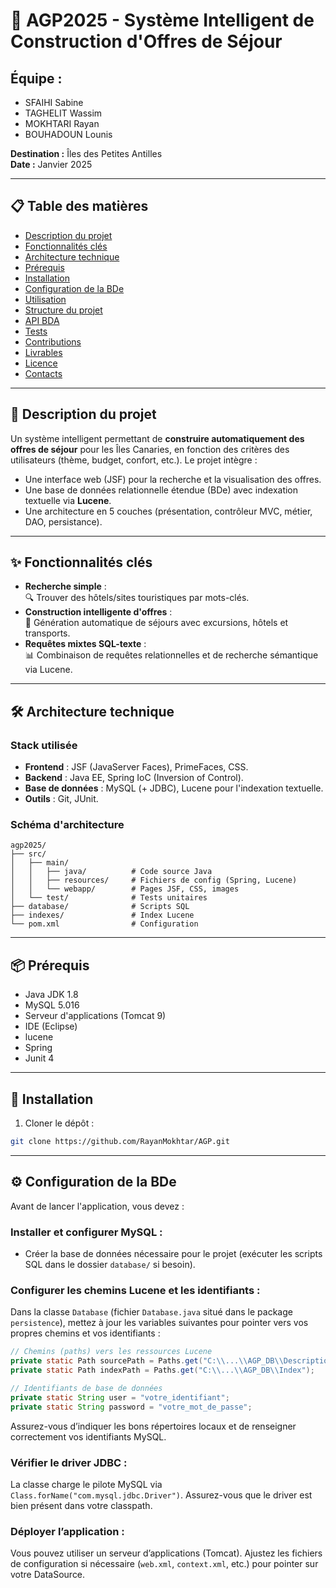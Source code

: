 # 🌴 AGP2025 - Système Intelligent de Construction d'Offres de Séjour  
## Équipe :
- SFAIHI Sabine  
- TAGHELIT Wassim  
- MOKHTARI Rayan  
- BOUHADOUN Lounis  

**Destination :** Îles des Petites Antilles  
**Date :** Janvier 2025  


---

## 📋 Table des matières
- [Description du projet](#-description-du-projet)
- [Fonctionnalités clés](#-fonctionnalités-clés)
- [Architecture technique](#-architecture-technique)
- [Prérequis](#-prérequis)
- [Installation](#-installation)
- [Configuration de la BDe](#-configuration-de-la-bde)
- [Utilisation](#-utilisation)
- [Structure du projet](#-structure-du-projet)
- [API BDA](#-api-bda)
- [Tests](#-tests)
- [Contributions](#-contributions)
- [Livrables](#-livrables)
- [Licence](#-licence)
- [Contacts](#-contacts)

---

## 🚀 Description du projet
Un système intelligent permettant de **construire automatiquement des offres de séjour** pour les Îles Canaries, en fonction des critères des utilisateurs (thème, budget, confort, etc.). Le projet intègre :
- Une interface web (JSF) pour la recherche et la visualisation des offres.
- Une base de données relationnelle étendue (BDe) avec indexation textuelle via **Lucene**.
- Une architecture en 5 couches (présentation, contrôleur MVC, métier, DAO, persistance).

---

## ✨ Fonctionnalités clés
- **Recherche simple** :  
  🔍 Trouver des hôtels/sites touristiques par mots-clés.  
- **Construction intelligente d'offres** :  
  🏨 Génération automatique de séjours avec excursions, hôtels et transports.  
- **Requêtes mixtes SQL-texte** :  
  📊 Combinaison de requêtes relationnelles et de recherche sémantique via Lucene.  

---

## 🛠 Architecture technique
### Stack utilisée
- **Frontend** : JSF (JavaServer Faces), PrimeFaces, CSS.  
- **Backend** : Java EE, Spring IoC (Inversion of Control).  
- **Base de données** : MySQL (+ JDBC), Lucene pour l'indexation textuelle.  
- **Outils** : Git, JUnit.  

### Schéma d'architecture

```plaintext
agp2025/
├── src/
│   ├── main/
│   │   ├── java/          # Code source Java
│   │   ├── resources/     # Fichiers de config (Spring, Lucene)
│   │   └── webapp/        # Pages JSF, CSS, images
│   └── test/              # Tests unitaires
├── database/              # Scripts SQL
├── indexes/               # Index Lucene
└── pom.xml                # Configuration
```

---

## 📦 Prérequis
- Java JDK 1.8
- MySQL 5.016
- Serveur d'applications (Tomcat 9)
- IDE (Eclipse)
- lucene
- Spring
- Junit 4 




---

## 🔧 Installation
1. Cloner le dépôt :
```bash
git clone https://github.com/RayanMokhtar/AGP.git
```

---

## ⚙️ Configuration de la BDe
Avant de lancer l'application, vous devez :

### Installer et configurer MySQL :
- Créer la base de données nécessaire pour le projet (exécuter les scripts SQL dans le dossier `database/` si besoin).

### Configurer les chemins Lucene et les identifiants :
Dans la classe `Database` (fichier `Database.java` situé dans le package `persistence`), mettez à jour les variables suivantes pour pointer vers vos propres chemins et vos identifiants :
```java
// Chemins (paths) vers les ressources Lucene
private static Path sourcePath = Paths.get("C:\\...\\AGP_DB\\Description");
private static Path indexPath = Paths.get("C:\\...\\AGP_DB\\Index");

// Identifiants de base de données
private static String user = "votre_identifiant";
private static String password = "votre_mot_de_passe";
```
Assurez-vous d’indiquer les bons répertoires locaux et de renseigner correctement vos identifiants MySQL.

### Vérifier le driver JDBC :
La classe charge le pilote MySQL via `Class.forName("com.mysql.jdbc.Driver")`. Assurez-vous que le driver est bien présent dans votre classpath.

### Déployer l’application :
Vous pouvez utiliser un serveur d’applications (Tomcat). Ajustez les fichiers de configuration si nécessaire (`web.xml`, `context.xml`, etc.) pour pointer sur votre DataSource.